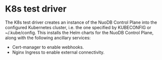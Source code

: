 # K8s test driver

The K8s test driver creates an instance of the NuoDB Control Plane into the configured Kubernetes cluster, i.e. the one specified by KUBECONFIG or ~/.kube/config.
This installs the Helm charts for the NuoDB Control Plane, along with the following ancillary services:
- Cert-manager to enable webhooks.
- Nginx Ingress to enable external connectivity.
